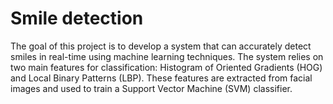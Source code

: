 # Smile detection 
 The goal of this project is to develop a system that can accurately detect smiles in real-time using machine learning techniques. The system relies on two main features for classification: Histogram of Oriented Gradients (HOG) and Local Binary Patterns (LBP). These features are extracted from facial images and used to train a Support Vector Machine (SVM) classifier.
